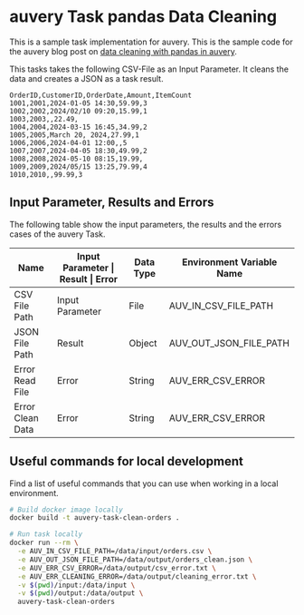 # auvery Task pandas Data Cleaning
This is a sample task implementation for auvery. This is the sample code for the auvery blog post on [data cleaning with pandas in auvery](https://auvery.de/blog-posts/data-cleaning-mit-pandas).

This tasks takes the following CSV-File as an Input Parameter. It cleans the data and creates a JSON as a task result.

```csv
OrderID,CustomerID,OrderDate,Amount,ItemCount
1001,2001,2024-01-05 14:30,59.99,3
1002,2002,2024/02/10 09:20,15.99,1
1003,2003,,22.49,
1004,2004,2024-03-15 16:45,34.99,2
1005,2005,March 20, 2024,27.99,1
1006,2006,2024-04-01 12:00,,5
1007,2007,2024-04-05 18:30,49.99,2
1008,2008,2024-05-10 08:15,19.99,
1009,2009,2024/05/15 13:25,79.99,4
1010,2010,,99.99,3
```

## Input Parameter, Results and Errors
The following table show the input parameters, the results and the errors cases of the auvery Task.

| Name             | Input Parameter \| Result \| Error | Data Type | Environment Variable Name |
|------------------|------------------------------------|-----------|---------------------------|
| CSV File Path    | Input Parameter                    | File      | AUV_IN_CSV_FILE_PATH      |
| JSON File Path   | Result                             | Object    | AUV_OUT_JSON_FILE_PATH    |
| Error Read File  | Error                              | String    | AUV_ERR_CSV_ERROR         |
| Error Clean Data | Error                              | String    | AUV_ERR_CSV_ERROR         |

## Useful commands for local development
Find a list of useful commands that you can use when working in a local environment.

```bash
# Build docker image locally
docker build -t auvery-task-clean-orders .

# Run task locally
docker run --rm \
  -e AUV_IN_CSV_FILE_PATH=/data/input/orders.csv \
  -e AUV_OUT_JSON_FILE_PATH=/data/output/orders_clean.json \
  -e AUV_ERR_CSV_ERROR=/data/output/csv_error.txt \
  -e AUV_ERR_CLEANING_ERROR=/data/output/cleaning_error.txt \
  -v $(pwd)/input:/data/input \
  -v $(pwd)/output:/data/output \
  auvery-task-clean-orders
```